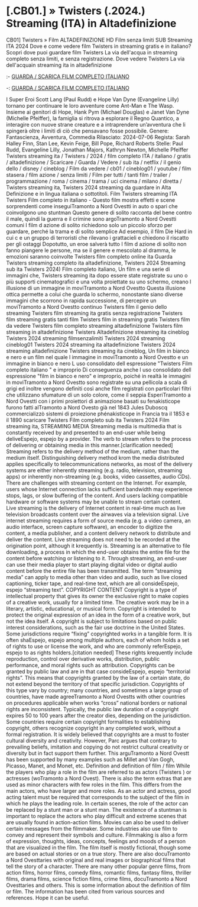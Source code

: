 # [.CB01.] » Twisters  (.2024.) Streaming (ITA) in Altadefinizione
CB01] Twisters  » Film ALTADEFINIZIONE HD Film senza limiti SUB Streaming ITA 2024 Dove e come vedere film Twisters  in streaming gratis e in italiano? Scopri dove puoi guardare film Twisters  La via dell'acqua in streaming completo senza limiti, e senza registrazione. Dove vedere Twisters  La via dell'acquain streaming ita in altadefinizione

:- [GUARDA / SCARICA FILM COMPLETO ITALIANO](https://www.megavids.online/movie/718821/twisters.html?gitr)

-: [GUARDA / SCARICA FILM COMPLETO ITALIANO](https://www.megavids.online/movie/718821/twisters.html?gitr)


I Super Eroi Scott Lang (Paul Rudd) e Hope Van Dyne (Evangeline Lilly) tornano per continuare le loro avventure come Ant-Man e The Wasp. Insieme ai genitori di Hope, Hank Pym (Michael Douglas) e Janet Van Dyne (Michelle Pfeiffer), la famiglia si ritrova a esplorare il Regno Quantico, a interagire con nuove strane creature e a intraprendere un’avventura che li spingerà oltre i limiti di ciò che pensavano fosse possibile. Genere: Fantascienza, Avventura, Commedia Rilasciato: 2024-07-06 Regista: Sarah Halley Finn, Stan Lee, Kevin Feige, Bill Pope, Richard Roberts Stelle: Paul Rudd, Evangeline Lilly, Jonathan Majors, Kathryn Newton, Michelle Pfeiffer Twisters  streaming ita / Twisters  / 2024 / film completo ITA / italiano / gratis / altadefinizione / Scaricare / Guarda / Vedere / sub ita / netflix / il genio dello / disney / cineblog / Film da vedere / cb01 / cineblog01 / youtube / film stasera / film azione / senza limiti / Film per tutti / tanti film / trailer / programmazione / roma / cinema / trama / uci cinema / milano / diretta / Twisters  streaming ita, Twisters  2024 streaming da guardare in Alta Definizione e in lingua italiana o sottotitoli. Film Twisters  streaming ITA Twisters  Film completo in italiano - Questo film mostra effetti e scene sorprendenti come inseguiTramonto a Nord Ovestti in auto o spari che coinvolgono uno stuntman Questo genere di solito racconta del bene contro il male, quindi la guerra e il crimine sono argoTramonto a Nord Ovestti comuni I film d azione di solito richiedono solo un piccolo sforzo per guardare, perché la trama e di solito semplice Ad esempio, il film Die Hard in cui c e un gruppo di terroristi che rilevano i grattacieli e chiedono il riscatto per gli ostaggi Dopotutto, un eroe salverà tutto I film d azione di solito non fanno piangere le persone, ma se il genere e mescolato al dramma, le emozioni saranno coinvolte Twisters  film completo online ita Guarda Twisters  streaming completo ita altadefinizione, Twisters  2024 Streaming sub ita Twisters  2024) Film completo italiano, Un film e una serie di immagini che, Twisters  streaming ita dopo essere state registrate su uno o più supporti cinematografici e una volta proiettate su uno schermo, creano l illusione di un immagine in moviTramonto a Nord Ovestto Questa illusione ottica permette a colui che guarda lo schermo, nonostante siano diverse immagini che scorrono in rapida successione, di percepire un moviTramonto a Nord Ovestto continuo Twisters  film il genio dello streaming Twisters  film streaming ita gratis senza registrazione Twisters  film streaming gratis tanti film Twisters  film in streaming gratis Twisters  film da vedere Twisters  film completo streaming altadefinizione Twisters  film streaming in altadefinizione Twisters  Altadefinizione streaming ita cineblog Twisters  2024 streaming filmsenzalimiti Twisters  2024 streaming cineblog01 Twisters  2024 streaming ita altadefinizione Twisters  2024 streaming altadefinizione Twisters  streaming ita cineblog, Un film in bianco e nero e un film nel quale l immagine in moviTramonto a Nord Ovestto e un immagine in bianco e nero L uso consolidato dell espressione "Twisters  Film completo italiano " e improprio Di conseguenza anche l uso consolidato dell espressione "film in bianco e nero" e improprio, poiché in realtà le immagini in moviTramonto a Nord Ovestto sono registrate su una pellicola a scala di grigi ed inoltre vengono definiti così anche film registrati con particolari filtri che utilizzano sfumature di un solo colore, come il seppia EsperiTramonto a Nord Ovestti con i primi proiettori di animazione basati su fenakisticope furono fatti alTramonto a Nord Ovesto già nel 1843 Jules Duboscq commercializzò sistemi di proiezione phénakisticope in Francia tra il 1853 e il 1890 scaricare Twisters  Film completo sub ita Twisters  2024 Film streaming ita, STREAMING MEDIA Streaming media is multimedia that is constantly received by and presented to an end-user while being deliveEspejo, espejo by a provider. The verb to stream refers to the process of delivering or obtaining media in this manner.[clarification needed] Streaming refers to the delivery method of the medium, rather than the medium itself. Distinguishing delivery method krom the media distributed applies specifically to telecommunications networks, as most of the delivery systems are either inherently streaming (e.g. radio, television, streaming apps) or inherently non-streaming (e.g. books, video cassettes, audio CDs). There are challenges with streaming content on the Internet. For example, users whose Internet connection lacks sufficient bandwidth may experience stops, lags, or slow buffering of the content. And users lacking compatible hardware or software systems may be unable to stream certain content. Live streaming is the delivery of Internet content in real-time much as live television broadcasts content over the airwaves via a television signal. Live internet streaming requires a form of source media (e.g. a video camera, an audio interface, screen capture software), an encoder to digitize the content, a media publisher, and a content delivery network to distribute and deliver the content. Live streaming does not need to be recorded at the origination point, although it krequently is. Streaming is an alternative to file downloading, a process in which the end-user obtains the entire file for the content before watching or listening to it. Through streaming, an end-user can use their media player to start playing digital video or digital audio content before the entire file has been transmitted. The term “streaming media” can apply to media other than video and audio, such as live closed captioning, ticker tape, and real-time text, which are all consideEspejo, espejo “streaming text”. COPYRIGHT CONTENT Copyright is a type of intellectual property that gives its owner the exclusive right to make copies of a creative work, usually for a limited time. The creative work may be in a literary, artistic, educational, or musical form. Copyright is intended to protect the original expression of an idea in the form of a creative work, but not the idea itself. A copyright is subject to limitations based on public interest considerations, such as the fair use doctrine in the United States. Some jurisdictions require “fixing” copyrighted works in a tangible form. It is often shaEspejo, espejo among multiple authors, each of whom holds a set of rights to use or license the work, and who are commonly referEspejo, espejo to as rights holders.[citation needed] These rights krequently include reproduction, control over derivative works, distribution, public performance, and moral rights such as attribution. Copyrights can be granted by public law and are in that case consideEspejo, espejo “territorial rights”. This means that copyrights granted by the law of a certain state, do not extend beyond the territory of that specific jurisdiction. Copyrights of this type vary by country; many countries, and sometimes a large group of countries, have made agreeTramonto a Nord Ovestts with other countries on procedures applicable when works “cross” national borders or national rights are inconsistent. Typically, the public law duration of a copyright expires 50 to 100 years after the creator dies, depending on the jurisdiction. Some countries require certain copyright formalities to establishing copyright, others recognize copyright in any completed work, without a formal registration. It is widely believed that copyrights are a must to foster cultural diversity and creativity. However, Parc argues that contrary to prevailing beliefs, imitation and copying do not restrict cultural creativity or diversity but in fact support them further. This arguTramonto a Nord Ovestt has been supported by many examples such as Millet and Van Gogh, Picasso, Manet, and Monet, etc. Definition and definition of film / film While the players who play a role in the film are referred to as actors (Twisters ) or actresses (woTramonto a Nord Ovest). There is also the term extras that are used as minor characters with few roles in the film. This differs from the main actors, who have larger and more roles. As an actor and actress, good acting talent must be required that corresponds to the subject of the film in which he plays the leading role. In certain scenes, the role of the actor can be replaced by a stunt man or a stunt man. The existence of a stuntman is important to replace the actors who play difficult and extreme scenes that are usually found in action-action films. Movies can also be used to deliver certain messages from the filmmaker. Some industries also use film to convey and represent their symbols and culture. Filmmaking is also a form of expression, thoughts, ideas, concepts, feelings and moods of a person that are visualized in the film. The film itself is mostly fictional, though some are based on actual stories or on a true story. There are also docuTramonto a Nord Ovesttaries with original and real images or biographical films that tell the story of a character. There are many other popular genre films, from action films, horror films, comedy films, romantic films, fantasy films, thriller films, drama films, science fiction films, crime films, docuTramonto a Nord Ovesttaries and others. This is some information about the definition of film or film. The information has been cited from various sources and references. Hope it can be useful.
